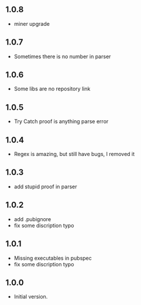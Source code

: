 ## 1.0.8
 
- miner upgrade 

## 1.0.7
 
- Sometimes there is no number in parser

## 1.0.6
 
- Some libs are no repository link

## 1.0.5
 
- Try Catch proof is anything parse error

## 1.0.4
 
- Regex is amazing, but still have bugs, I removed it

## 1.0.3
 
- add stupid proof in parser
  
## 1.0.2
 
- add .pubignore
- fix some discription typo
  
## 1.0.1
 
- Missing executables in pubspec
- fix some discription typo

## 1.0.0

- Initial version.
